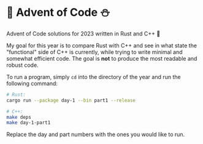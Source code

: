 # :christmas_tree: Advent of Code :snowman:

Advent of Code solutions for 2023 written in Rust and C++ :rocket:

My goal for this year is to compare Rust with C++ and see in what state the "functional" side of C++ is currently, while trying to write
minimal and somewhat efficient code. The goal is **not** to produce the most readable and robust code.

To run a program, simply `cd` into the directory of the year and run the following command:

```bash
# Rust:
cargo run --package day-1 --bin part1 --release

# C++:
make deps
make day-1-part1
```

Replace the day and part numbers with the ones you would like to run.
